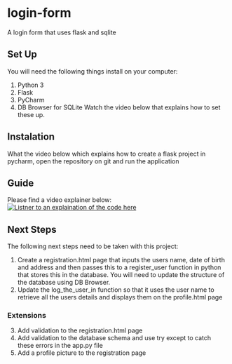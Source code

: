 # login-form
A login form that uses flask and sqlite
## Set Up
You will need the following things install on your computer:
1. Python 3
2. Flask
3. PyCharm
4.  DB Browser for SQLite
Watch the video below that explains how to set these up.

## Instalation
What the video below which explains how to create a flask project in pycharm, open the repository on git and run the application

## Guide
Please find a video explainer below:
[![Listner to an explaination of the code here](https://img.youtube.com/vi/cvPnRmOs9io/0.jpg)](https://www.youtube.com/watch?v=cvPnRmOs9io)
## Next Steps
The following next steps need to be taken with this project:
1.  Create a registration.html page that inputs the users name, date of birth and address and then passes this to a register_user function in python that stores this in the database.  You will need to update the structure of the database using DB Browser.
2.  Update the log_the_user_in function so that it uses the user name to retrieve all the users details and displays them on the profile.html page
### Extensions
3.  Add validation to the registration.html page
4.  Add validation to the database schema and use try except to catch these errors in the app.py file
5.  Add a profile picture to the registration page


